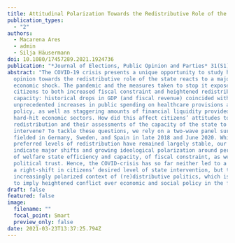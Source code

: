 ```yaml
---
title: Attitudinal Polarization Towards the Redistributive Role of the State in the Wake of the COVID-19 Crisis
publication_types:
  - "2"
authors:
  - Macarena Ares
  - admin
  - Silja Häusermann
doi: 10.1080/17457289.2021.1924736
publication: "*Journal of Elections, Public Opinion and Parties* 31(S1), 41-55"
abstract: "The COVID-19 crisis presents a unique opportunity to study how public
  opinion towards the redistributive role of the state reacts to a major
  economic shock. The pandemic and the measures taken to stop it exposed
  citizens to both increased fiscal constraint and heightened redistributive
  capacity: historical drops in GDP (and fiscal revenue) coincided with
  unprecedented increases in public spending on healthcare provisions and social
  policy, as well as staggering amounts of financial liquidity provided to
  hard-hit economic sectors. How did this affect citizens’ attitudes towards
  redistribution and their assessments of the capacity of the state to
  intervene? To tackle these questions, we rely on a two-wave panel survey
  fielded in Germany, Sweden, and Spain in late 2018 and June 2020. While
  preferred levels of redistribution have remained largely stable, our results
  indicate major shifts and growing ideological polarization around perceptions
  of welfare state efficiency and capacity, of fiscal constraint, as well as on
  political trust. Hence, the COVID-crisis has so far neither led to a left- nor
  a right-shift in citizens’ desired level of state intervention, but to an
  increasingly polarized context of (re)distributive politics, which is likely
  to imply heightened conflict over economic and social policy in the future."
draft: false
featured: false
image:
  filename: ""
  focal_point: Smart
  preview_only: false
date: 2021-03-23T13:37:25.794Z
---
```

